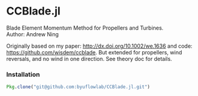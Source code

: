 # CCBlade.jl

Blade Element Momentum Method for Propellers and Turbines.  
Author: Andrew Ning

Originally based on my paper: http://dx.doi.org/10.1002/we.1636 and code: https://github.com/wisdem/ccblade.  But extended for propellers, wind reversals, and no wind in one direction.  See theory doc for details.

### Installation

```julia
Pkg.clone("git@github.com:byuflowlab/CCBlade.jl.git")
```
